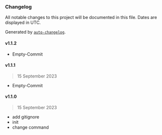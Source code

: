 ### Changelog

All notable changes to this project will be documented in this file. Dates are displayed in UTC.

Generated by [`auto-changelog`](https://github.com/CookPete/auto-changelog).

#### v1.1.2

- Empty-Commit

#### v1.1.1

> 15 September 2023

- Empty-Commit

#### v1.1.0

> 15 September 2023

- add gitignore
- init
- change command
